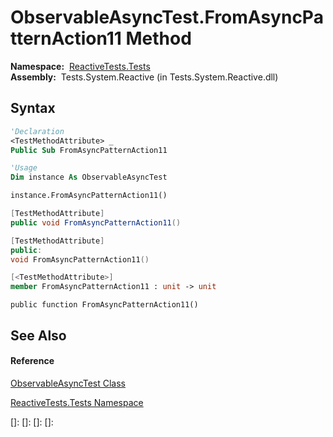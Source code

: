 # ObservableAsyncTest.FromAsyncPatternAction11 Method

**Namespace:**  [ReactiveTests.Tests](ReactiveTests.Tests\ReactiveTests.Tests.md)  
**Assembly:**  Tests.System.Reactive (in Tests.System.Reactive.dll)

## Syntax

```vb
'Declaration
<TestMethodAttribute> _
Public Sub FromAsyncPatternAction11
```

```vb
'Usage
Dim instance As ObservableAsyncTest

instance.FromAsyncPatternAction11()
```

```csharp
[TestMethodAttribute]
public void FromAsyncPatternAction11()
```

```c++
[TestMethodAttribute]
public:
void FromAsyncPatternAction11()
```

```fsharp
[<TestMethodAttribute>]
member FromAsyncPatternAction11 : unit -> unit 
```

```jscript
public function FromAsyncPatternAction11()
```

## See Also

#### Reference

[ObservableAsyncTest Class](ObservableAsyncTest\ObservableAsyncTest.md)

[ReactiveTests.Tests Namespace](ReactiveTests.Tests\ReactiveTests.Tests.md)

[]: 
[]: 
[]: 
[]: 